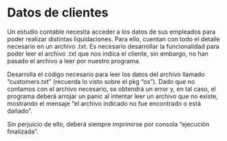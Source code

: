 # Datos de clientes

Un estudio contable necesita acceder a los datos de sus empleados para poder realizar distintas liquidaciones.
Para ello, cuentan con todo el detalle necesario en un archivo .txt. 
Es necesario desarrollar la funcionalidad para poder leer el archivo .txt que nos indica el cliente, sin embargo, 
no han pasado el archivo a leer por nuestro programa. 

Desarrolla el código necesario para leer los datos del archivo llamado “customers.txt” (recuerda lo visto sobre el pkg “os”).
Dado que no contamos con el archivo necesario, se obtendrá un error y, en tal caso, el programa deberá arrojar un panic 
al intentar leer un archivo que no existe, mostrando el mensaje “el archivo indicado no fue encontrado o está dañado”.

Sin perjuicio de ello, deberá siempre imprimirse por consola “ejecución finalizada”.

